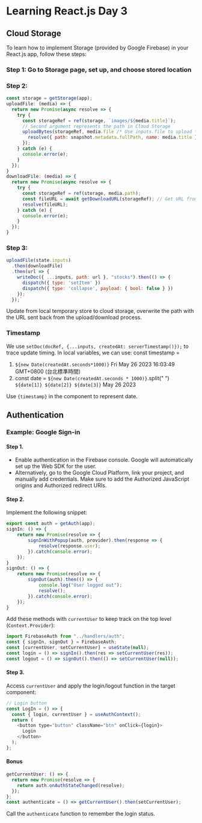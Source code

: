 # Learning React.js Day 3

## Cloud Storage

To learn how to implement Storage (provided by Google Firebase) in your React.js app, follow these steps:

### Step 1: Go to Storage page, set up, and choose stored location

### Step 2:
```javascript
const storage = getStorage(app);
uploadFile: (media) => {
  return new Promise(async resolve => {
    try {
      const storageRef = ref(storage, `images/${media.title}`); 
      // Second argument represents the path in Cloud Storage
      uploadBytes(storageRef, media.file /* Use inputs.file to upload */).then(snapshot => {
        resolve({ path: snapshot.metadata.fullPath, name: media.title });
      });
    } catch (e) {
      console.error(e);
    }
  });
}
downloadFile: (media) => {
  return new Promise(async resolve => {
    try {
      const storageRef = ref(storage, media.path);
      const fileURL = await getDownloadURL(storageRef); // Get URL from the same ref
      resolve(fileURL);
    } catch (e) {
      console.error(e);
    }
  });
}
```
### Step 3:
```javascript
uploadFile(state.inputs)
  .then(downloadFile)
  .then(url => {
    writeDoc({ ...inputs, path: url }, "stocks").then(() => {
      dispatch({ type: 'setItem' })
      dispatch({ type: 'collapse', payload: { bool: false } })
    });
  });` 
```
Update from local temporary store to cloud storage, overwrite the path with the URL sent back from the upload/download process.
### Timestamp
We use `setDoc(docRef, {...inputs, createdAt: serverTimestamp()});` to trace update timing. In local variables, we can use:
const timestamp =  
1. `${new Date(createdAt.seconds*1000)}`  Fri May 26 2023 16:03:49 GMT+0800 (台北標準時間)
2. const date = `${new Date(createdAt.seconds * 1000)}`.split(" ")
`${date[1]} ${date[2]} ${date[3]}`  May 26 2023

Use `{timestamp}` in the component to represent date.

## Authentication

### Example: Google Sign-in

#### Step 1.

-   Enable authentication in the Firebase console. Google will automatically set up the Web SDK for the user.
-   Alternatively, go to the Google Cloud Platform, link your project, and manually add credentials. Make sure to add the Authorized JavaScript origins and Authorized redirect URIs.

#### Step 2.

Implement the following snippet:
```javascript
export const auth = getAuth(app);
signIn: () => {
    return new Promise(resolve => {
        signInWithPopup(auth, provider).then(response => {
            resolve(response.user);
        }).catch(console.error);
    });
}
signOut: () => {
    return new Promise(resolve => {
        signOut(auth).then(() => {
            console.log("User logged out");
            resolve();
        }).catch(console.error);
    });
}
```

Add these methods with `currentUser` to keep track on the top level (`Context.Provider`):
```javascript
import FirebaseAuth from "../handlers/auth";
const { signIn, signOut } = FirebaseAuth;
const [currentUser, setCurrentUser] = useState(null);
const login = () => signIn().then(res => setCurrentUser(res));
const logout = () => signOut().then(() => setCurrentUser(null));
```
#### Step 3.

Access `currentUser` and apply the login/logout function in the target component:

```javascript
// Login button
const LogIn = () => {
  const { login, currentUser } = useAuthContext();
  return (
    <button type="button" className="btn" onClick={login}>
      Login
    </button>
  );
}; 
```
#### Bonus

```javascript
getCurrentUser: () => {
  return new Promise(resolve => {
    return auth.onAuthStateChanged(resolve);
  });
};
const authenticate = () => getCurrentUser().then(setCurrentUser); 
```
Call the `authenticate` function to remember the login status.